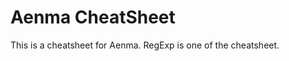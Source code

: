 Aenma CheatSheet
================

This is a cheatsheet for Aenma. RegExp is one of the cheatsheet.
